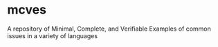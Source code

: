 # mcves
A repository of Minimal, Complete, and Verifiable Examples of common issues in a variety of languages
